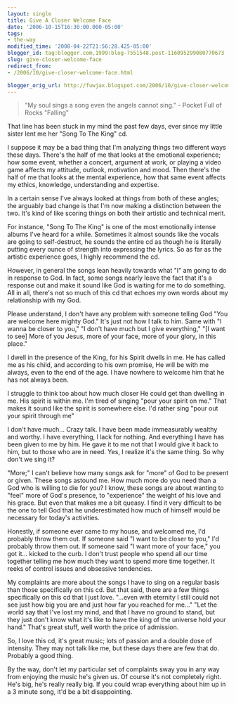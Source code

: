 ```yaml
---
layout: single
title: Give A Closer Welcome Face
date: '2006-10-15T16:30:00.000-05:00'
tags:
- the-way
modified_time: '2008-04-22T21:56:28.425-05:00'
blogger_id: tag:blogger.com,1999:blog-7551548.post-116095299080770673
slug: give-closer-welcome-face
redirect_from: 
- /2006/10/give-closer-welcome-face.html

blogger_orig_url: http://fuwjax.blogspot.com/2006/10/give-closer-welcome-face.html
---
```


> "My soul sings a song even the angels cannot sing." - Pocket Full of Rocks "Falling"

That line has been stuck in my mind the past few days, ever since my little sister lent me her "Song To The King" cd.

I suppose it may be a bad thing that I'm analyzing things two different ways these days.  There's the half of me that looks at the emotional experience; how some event, whether a concert, argument at work, or playing a video game affects my attitude, outlook, motivation and mood.  Then there's the half of me that looks at the mental experience, how that same event affects my ethics, knowledge, understanding and expertise.

In a certain sense I've always looked at things from both of these angles; the arguably bad change is that I'm now making a distinction between the two.  It's kind of like scoring things on both their artistic and technical merit.

For instance, "Song To The King" is one of the most emotionally intense albums I've heard for a while.  Sometimes it almost sounds like the vocals are going to self-destruct, he sounds the entire cd as though he is literally putting every ounce of strength into expressing the lyrics.  So as far as the artistic experience goes, I highly recommend the cd.

However, in general the songs lean heavily towards what "I" am going to do in response to God.  In fact, some songs nearly leave the fact that it's a response out and make it sound like God is waiting for me to do something.  All in all, there's not so much of this cd that echoes my own words about my relationship with my God.

Please understand, I don't have any problem with someone telling God "You are welcome here mighty God."  It's just not how I talk to him.  Same with "I wanna be closer to you," "I don't have much but I give everything," "\[I want to see] More of you Jesus, more of your face, more of your glory, in this place."

I dwell in the presence of the King, for his Spirit dwells in me.  He has called me as his child, and according to his own promise, He will be with me always, even to the end of the age.  I have nowhere to welcome him that he has not always been.  

I struggle to think too about how much closer He could get than dwelling in me.  His spirit is within me.  I'm tired of singing "pour your spirit on me."  That makes it sound like the spirit is somewhere else.  I'd rather sing "pour out your spirit through me"

I don't have much... Crazy talk.  I have been made immeasurably wealthy and worthy.  I have everything, I lack for nothing.  And everything I have has been given to me by him.  He gave it to me not that I would give it back to him, but to those who are in need.  Yes, I realize it's the same thing.  So why don't we sing it?

"More;" I can't believe how many songs ask for "more" of God to be present or given.  These songs astound me.  How much more do you need than a God who is willing to die for you?  I know, these songs are about wanting to "feel" more of God's presence, to "experience" the weight of his love and his grace.  But even that makes me a bit queasy.  I find it very difficult to be the one to tell God that he underestimated how much of himself would be necessary for today's activities.

Honestly, if someone ever came to my house, and welcomed me, I'd probably throw them out.  If someone said "I want to be closer to you," I'd probably throw them out.  If someone said "I want more of your face," you got it... kicked to the curb.  I don't trust people who spend all our time together telling me how much they want to spend more time together.  It reeks of control issues and obsessive tendencies.  

My complaints are more about the songs I have to sing on a regular basis than those specifically on this cd.  But that said, there are a few things specifically on this cd that I just love.  "...even with eternity I still could not see just how big you are and just how far you reached for me..." "Let the world say that I've lost my mind, and that I have no ground to stand, but they just don't know what it's like to have the king of the universe hold your hand."  That's great stuff, well worth the price of admission.

So, I love this cd, it's great music; lots of passion and a double dose of intensity.  They may not talk like me, but these days there are few that do.  Probably a good thing.

By the way, don't let my particular set of complaints sway you in any way from enjoying the music he's given us.  Of course it's not completely right.  He's big, he's really really big.  If you could wrap everything about him up in a 3 minute song, it'd be a bit disappointing.